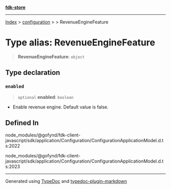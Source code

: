 [**fdk-store**](../../../README.md)
***

[Index](../../../API.md) > [configuration](../../README.md) > [<internal>](../README.md) > RevenueEngineFeature

# Type alias: RevenueEngineFeature

> **RevenueEngineFeature**: `object`

## Type declaration

### `enabled`

> `optional` **enabled**: `boolean`

- Enable revenue engine. Default value is false.

## Defined In

node\_modules/@gofynd/fdk-client-javascript/sdk/application/Configuration/ConfigurationApplicationModel.d.ts:2022

node\_modules/@gofynd/fdk-client-javascript/sdk/application/Configuration/ConfigurationApplicationModel.d.ts:2023

***
Generated using [TypeDoc](https://typedoc.org/) and [typedoc-plugin-markdown](https://www.npmjs.com/package/typedoc-plugin-markdown)
